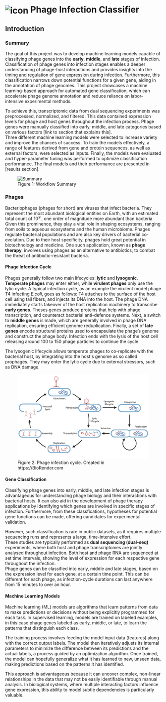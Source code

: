 <h1><img src=".media/tp25_avatar1.png" alt="icon" style="width:35px; vertical-align:middle;"> Phage Infection Classifier</h1>

## Introduction

### Summary
The goal of this project was to develop machine learning models capable of classifying phage genes into the **early**, **middle**, and **late** stages of infection.  
Classification of phage genes into infection stages enables a deeper understanding of phage-host interactions and provides insights into the timing and regulation of gene expression during infection. Furthermore, this classification narrows down potential functions for a given gene, aiding in the annotation of phage genomes.
This project showcases a machine learning-based approach for automated gene classification, which can accelerate phage genome annotation and reduce reliance on labor-intensive experimental methods.

To achieve this, transcriptomic data from dual sequencing experiments was preprocessed, normalized, and filtered. This data contained expression levels for phage and host genes throughout the infection process. Phage genes were manually classified into early, middle, and late categories based on various factors [link to section that explains this].  
Three different machine learning models were selected to increase variety and improve the chances of success. To train the models effectively, a range of features derived from gene and protein sequences, as well as external factors, were selected as inputs. Finally, the models were evaluated and hyper-parameter tuning was performed to optimize classification performance. The final models and their performance are presented in [results section].

<figure>
    <img src=".media/tp25_aoc.png" alt="Summary" width="800">
    <figcaption>Figure 1: Workflow Summary</figcaption>
</figure>

### Phages
Bacteriophages (phages for short) are viruses that infect bacteria. They represent the most abundant biological entities on Earth, with an estimated total count of 10³¹, one order of magnitude more abundant than bacteria. Given this prominence, they play a vital role in shaping ecosystems, ranging from soils to aqueous ecosystems and the human microbiome. Phages regulate bacterial populations and are also key drivers of bacterial co-evolution. Due to their host specificity, phages hold great potential in biotechnology and medicine. One such application, known as **phage therapy**, involves using phages as an alternative to antibiotics, to combat the threat of antibiotic-resistant bacteria.


#### Phage Infection Cycle
Phages generally follow two main lifecycles: **lytic** and **lysogenic**. **Temperate phages** may enter either, while **virulent phages** only use the lytic cycle.
A typical infection cycle, as an example the virulent model phage T4 infecting *E.coli*, goes as follows: 
T4 attaches to the surface of the host cell using tail fibers, and injects its DNA into the host. The phage DNA immediately starts takeover of the host replication machinery to transcribe **early genes**. Theses genes produce proteins that help with phage transcription, and counteract bacterial anti-defence systems. Next, a switch to **middle genes** is made, which are generally involved in phage DNA replication, ensuring efficient genome reduplication. Finally, a set of **late genes** encode structural proteins used to encapsulate the phage’s genome and construct the phage body. Infection ends with the lysis of the host cell releasing around 100 to 150 phage particles to continue the cycle.

The lysogenic lifecycle allows temperate phages to co-replicate with the bacterial host, by integrating into the host's genome as so called prophages. They may enter the lytic cycle due to external stressors, such as DNA damage.

<figure>
    <img src=".media/phage_Infection_Cycle.jpg" alt="Phage infection cycle" width="700">
    <figcaption>Figure 2: Phage infection cycle. Created in https://BioRender.com</figcaption>
</figure>

#### Gene Classification
Classifying phage genes into early, middle, and late infection stages is advantageous for understanding phage biology and their interactions with bacterial hosts. It can also aid in the development of phage therapy applications by identifying which genes are involved in specific stages of infection. Furthermore, from these classfications, hypotheses for potential gene functions can be made, offering candidates for experimental validation.

However, such classification is rare in public datasets, as it requires multiple sequencing runs and represents a large, time-intensive effort.  
These studies are typically performed as **dual sequencing (dual-seq)** experiments, where both host and phage transcriptomes are jointly analysed throughout infection. Both host and phage RNA are sequenced at set time intervals, showing the level of expression for each respective gene throughout the infection.  
Phage genes can be classified into early, middle and late stages, based on the expression level for each gene, at a certain time point. This can be different for each phage, as infection-cycle durations can last anywhere from 15 minutes to over an hour.


#### Machine Learning Models
Machine learning (ML) models are algorithms that learn patterns from data to make predictions or decisions without being explicitly programmed for each task. In supervised learning, models are trained on labeled examples, in this case phage genes labeled as early, middle, or late, to learn the patterns that distinguish each class.

The training process involves feeding the model input data (features) along with the correct output labels. The model then iteratively adjusts its internal parameters to minimize the difference between its predictions and the actual labels, a process guided by an optimization algorithm. Once trained, the model can hopefully generalize what it has learned to new, unseen data, making predictions based on the patterns it has identified.

This approach is advantageous because it can uncover complex, non-linear relationships in the data that may not be easily identifiable through manual analysis. In biological systems, where multiple interacting factors influence gene expression, this ability to model subtle dependencies is particularly valuable.